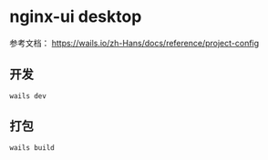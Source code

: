 # nginx-ui desktop

参考文档： https://wails.io/zh-Hans/docs/reference/project-config

## 开发
```shell
wails dev
```

## 打包
```shell
wails build
```